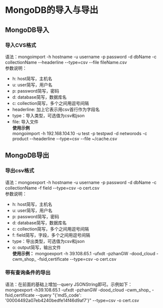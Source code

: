 # MongoDB的导入与导出

## MongoDB导入
### 导入CVS格式
语法：mongoimport -h hostname -u username -p password -d dbName -c collectionName --headerline --type=csv --file fileName.csv<br>
参数说明：
* h: host简写，主机名
* u: user简写，用户名
* p: password简写，密码
* d: database简写，数据库名
* c: collection简写，多个之间用逗号间隔
* headerline: 加上它表示用csv首行作为字段名
* type：导入类型，可选值为csv和json
* file: 导入文件<br>
**使用示例**<br>
mongoimport -h 192.168.104.10 -u test -p testpwd -d networods -c product --headerline --type=csv --file ~/cache.csv<br>

## MongoDB导出
### 导出csv格式
语法：mongoexport -h hostname -u username -p password -d dbName -c collectionName -f field --type=csv -o cert.csv <br>
参数说明：
* h: host简写，主机名
* u: user简写，用户名
* p: password简写，密码
* d: database简写，数据库名
* c: collection简写，多个之间用逗号间隔
* f: field简写，字段，多个之间用逗号间隔
* type：导出类型，可选值为csv和json
* o: output简写，输出文件<br>
**使用示例：**
mongoexport -h 39.108.65.1 -ufxdt -pzhanGW -dood_cloud -cwm_shop_ -fsid,certificate --type=csv -o cert.csv

### 带有查询条件的导出
语法：在前面的基础上增加--query JSONString即可。示例如下：<br>
mongoexport -h39.108.65.1 -ufxdt -pzhanGW -dood_cloud -cwm_shop_ -fsid,certificate --query "{'md5_code': '00004492a07eb4240bedfe14f46d9af7'}" --type=csv -o cert.csv
